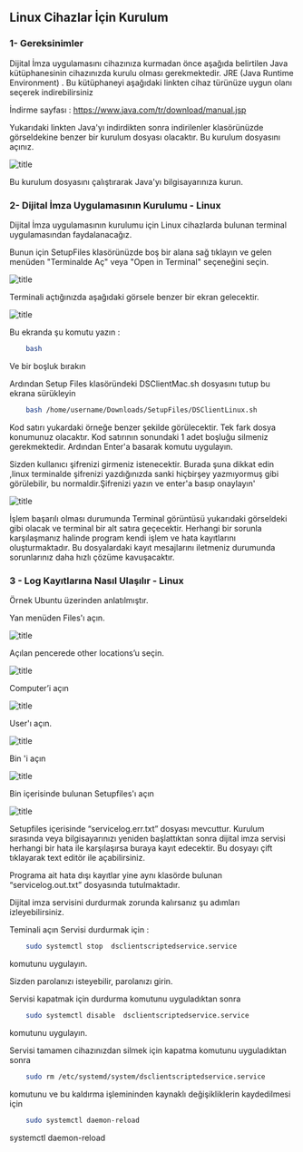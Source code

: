 ﻿
## Linux Cihazlar İçin Kurulum

### 1- Gereksinimler

Dijital İmza uygulamasını cihazınıza kurmadan önce aşağıda belirtilen Java kütüphanesinin cihazınızda kurulu olması gerekmektedir.
JRE (Java Runtime Environment) . Bu kütüphaneyi aşağıdaki linkten cihaz türünüze uygun olanı seçerek indirebilirsiniz

İndirme sayfası : https://www.java.com/tr/download/manual.jsp

Yukarıdaki linkten Java'yı indirdikten sonra indirilenler klasörünüzde görseldekine benzer bir kurulum dosyası olacaktır. Bu kurulum dosyasını açınız.

![title](Images/Linux/resim1.png)

Bu kurulum dosyasını çalıştırarak Java'yı bilgisayarınıza kurun.

### 2- Dijital İmza Uygulamasının Kurulumu - Linux

Dijital İmza uygulamasının kurulumu için Linux cihazlarda bulunan terminal uygulamasından faydalanacağız.

Bunun için SetupFiles klasörünüzde boş bir alana sağ tıklayın ve gelen menüden "Terminalde Aç" veya "Open in Terminal"
seçeneğini seçin.

![title](Images/Linux/resim2.png)


Terminali açtığınızda aşağıdaki görsele benzer bir ekran gelecektir. 

![title](Images/Linux/resim3.png)



Bu ekranda şu komutu yazın :
```sh 
	bash
```

Ve bir boşluk bırakın

Ardından Setup Files klasöründeki DSClientMac.sh dosyasını tutup bu ekrana sürükleyin

```sh 
	bash /home/username/Downloads/SetupFiles/DSClientLinux.sh
```
Kod satırı yukardaki örneğe benzer şekilde görülecektir. Tek fark dosya konumunuz olacaktır.
Kod satırının sonundaki 1 adet boşluğu silmeniz gerekmektedir.
Ardından Enter'a basarak komutu uygulayın.

Sizden kullanıcı şifrenizi girmeniz istenecektir. 
Burada şuna dikkat edin ,linux terminalde şifrenizi yazdığınızda sanki hiçbirşey yazmıyormuş gibi görülebilir, bu normaldir.Şifrenizi yazın ve enter'a basıp onaylayın'

![title](Images/Linux/resim4.png)

İşlem başarılı olması durumunda Terminal görüntüsü yukarıdaki görseldeki gibi olacak ve terminal bir alt satıra geçecektir.
Herhangi bir sorunla karşılaşmanız halinde program kendi işlem ve hata kayıtlarını oluşturmaktadır. Bu dosyalardaki kayıt mesajlarını iletmeniz durumunda sorunlarınız daha hızlı çözüme kavuşacaktır.





### 3 - Log Kayıtlarına  Nasıl Ulaşılır - Linux

Örnek Ubuntu üzerinden anlatılmıştır.

Yan menüden Files'ı açın.

![title](Images/Linux/resim5.png)

Açılan pencerede other locations’u seçin.

![title](Images/Linux/resim6.png)


Computer’i açın

![title](Images/Linux/resim7.png)

User'ı açın.

![title](Images/Linux/resim8.png)

Bin 'i açın

![title](Images/Linux/resim9.png)

Bin içerisinde bulunan Setupfiles'ı açın

![title](Images/Linux/resim10.png)


Setupfiles içerisinde “servicelog.err.txt” dosyası mevcuttur.
Kurulum sırasında veya bilgisayarınızı yeniden başlattıktan sonra dijital imza servisi herhangi bir hata ile karşılaşırsa buraya kayıt edecektir.
Bu dosyayı çift tıklayarak text editör ile açabilirsiniz.

Programa ait hata dışı kayıtlar yine aynı klasörde bulunan “servicelog.out.txt” dosyasında tutulmaktadır.

Dijital imza servisini  durdurmak zorunda kalırsanız  şu adımları izleyebilirsiniz.

Teminali açın
Servisi durdurmak için :  

```sh 
	sudo systemctl stop  dsclientscriptedservice.service
```
komutunu uygulayın.

Sizden parolanızı isteyebilir, parolanızı girin.
 
Servisi kapatmak için durdurma komutunu uyguladıktan sonra
```sh 
	sudo systemctl disable  dsclientscriptedservice.service
```
komutunu uygulayın.

Servisi tamamen cihazınızdan silmek için kapatma komutunu uyguladıktan sonra
```sh 
	sudo rm /etc/systemd/system/dsclientscriptedservice.service
```
komutunu ve bu kaldırma işlemininden kaynaklı değişikliklerin  kaydedilmesi için

```sh 
	sudo systemctl daemon-reload
```

systemctl daemon-reload

